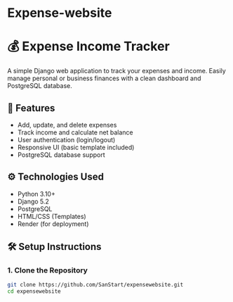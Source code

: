 # Expense-website
# 💰 Expense Income Tracker

A simple Django web application to track your expenses and income. Easily manage personal or business finances with a clean dashboard and PostgreSQL database.

## 🚀 Features

- Add, update, and delete expenses
- Track income and calculate net balance
- User authentication (login/logout)
- Responsive UI (basic template included)
- PostgreSQL database support

## ⚙️ Technologies Used

- Python 3.10+
- Django 5.2
- PostgreSQL
- HTML/CSS (Templates)
- Render (for deployment)

## 🛠️ Setup Instructions

### 1. Clone the Repository

```bash
git clone https://github.com/SanStart/expensewebsite.git
cd expensewebsite
